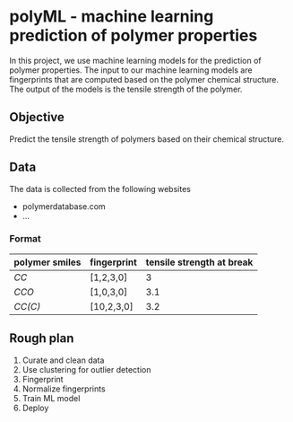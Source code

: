 # polyML - machine learning prediction of polymer properties

In this project, we use machine learning models for the prediction of polymer properties. The input to our machine learning models are fingerprints that are computed based on the polymer chemical structure. The output of the models is the tensile strength of the polymer.


## Objective
Predict the tensile strength of polymers based on their chemical structure.


## Data

The data is collected from the following websites
- polymerdatabase.com
- ...


### Format

| polymer smiles | fingerprint | tensile strength at break |
| -------------- | ----------- | ------------------------- |
| *CC*           | [1,2,3,0]   | 3                         |
| *CCO*          | [1,0,3,0]   | 3.1                       |
| *CC(C)*        | [10,2,3,0]  | 3.2                       |

## Rough plan

1. Curate and clean data 
2. Use clustering for outlier detection
3. Fingerprint
4. Normalize fingerprints
5. Train ML model
6. Deploy 
